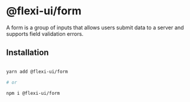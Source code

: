# @flexi-ui/form

A form is a group of inputs that allows users submit data to a server and supports field validation errors.

## Installation

```sh

yarn add @flexi-ui/form

# or

npm i @flexi-ui/form

```

